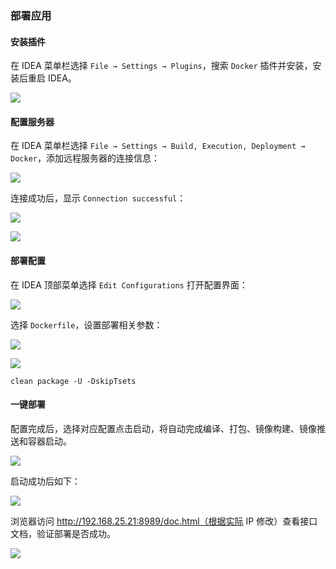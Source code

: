 ### 部署应用

#### 安装插件

在 IDEA 菜单栏选择 `File → Settings → Plugins`，搜索 `Docker` 插件并安装，安装后重启 IDEA。



![](F:\Coding\Github\aioveu-boot-doc\功能详解与操作手册\7项目部署\7.4.1.png)



#### 配置服务器

在 IDEA 菜单栏选择 `File → Settings → Build, Execution, Deployment → Docker`，添加远程服务器的连接信息：



![](F:\Coding\Github\aioveu-boot-doc\功能详解与操作手册\7项目部署\7.4.2.png)



连接成功后，显示 `Connection successful`：

![](F:\Coding\Github\aioveu-boot-doc\功能详解与操作手册\7项目部署\7.4.3.png)



![](F:\Coding\Github\aioveu-boot-doc\功能详解与操作手册\7项目部署\7.4.4.png)



#### 部署配置

在 IDEA 顶部菜单选择 `Edit Configurations` 打开配置界面：

![](F:\Coding\Github\aioveu-boot-doc\功能详解与操作手册\7项目部署\7.4.5.png)



选择 `Dockerfile`，设置部署相关参数：

![](F:\Coding\Github\aioveu-boot-doc\功能详解与操作手册\7项目部署\7.4.6.png)



![](F:\Coding\Github\aioveu-boot-doc\功能详解与操作手册\7项目部署\7.4.7.png)



```
clean package -U -DskipTsets
```



#### 一键部署

配置完成后，选择对应配置点击启动，将自动完成编译、打包、镜像构建、镜像推送和容器启动。



![](F:\Coding\Github\aioveu-boot-doc\功能详解与操作手册\7项目部署\7.4.8.png)



启动成功后如下：

![](F:\Coding\Github\aioveu-boot-doc\功能详解与操作手册\7项目部署\7.4.9.png)







浏览器访问 http://192.168.25.21:8989/doc.html（根据实际 IP 修改）查看接口文档，验证部署是否成功。



![](F:\Coding\Github\aioveu-boot-doc\功能详解与操作手册\7项目部署\7.4.10.png)
